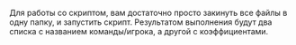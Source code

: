 Для работы со скриптом, вам достаточно просто закинуть все файлы в одну папку, и запустить скрипт.
Результатом выполнения будут два списка с названием команды/игрока, а другой с коэффициентами.
